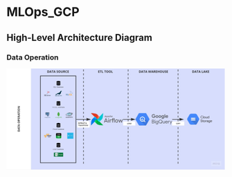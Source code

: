 # MLOps_GCP


## High-Level Architecture Diagram
### Data Operation
![DataOps](./images/dataops-flowchart.jpg)
